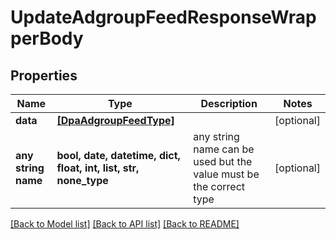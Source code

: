 # UpdateAdgroupFeedResponseWrapperBody


## Properties
Name | Type | Description | Notes
------------ | ------------- | ------------- | -------------
**data** | [**[DpaAdgroupFeedType]**](DpaAdgroupFeedType.md) |  | [optional] 
**any string name** | **bool, date, datetime, dict, float, int, list, str, none_type** | any string name can be used but the value must be the correct type | [optional]

[[Back to Model list]](../README.md#documentation-for-models) [[Back to API list]](../README.md#documentation-for-api-endpoints) [[Back to README]](../README.md)


